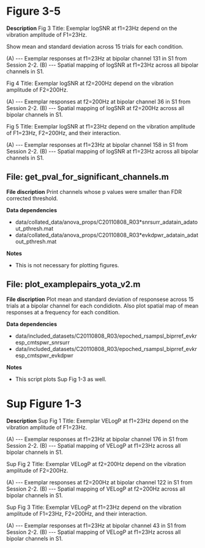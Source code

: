 # Figure 3-5 #

**Description** 
 Fig 3
 Title: Exemplar logSNR at f1=23Hz depend on the vibration amplitude of F1=23Hz. 

 Show mean and standard deviation across 15 trials for each condition.

 (A) --- Exemplar responses at f1=23Hz at bipolar channel 131 in S1 from Session 2-2. 
 (B) --- Spatial mapping of logSNR at f1=23Hz across all bipolar channels in S1.
 

 Fig 4
 Title: Exemplar logSNR at f2=200Hz depend on the vibration amplitude of F2=200Hz.

 (A) --- Exemplar responses at f2=200Hz at bipolar channel 36 in S1 from Session 2-2.
 (B) --- Spatial mapping of logSNR at f2=200Hz across all bipolar channels in S1.


 Fig 5
 Title: Exemplar logSNR at f1=23Hz depend on the vibration amplitude of F1=23Hz, F2=200Hz, and their interaction. 

 (A) --- Exemplar responses at f1=23Hz at bipolar channel 158 in S1 from Session 2-2.
 (B) --- Spatial mapping of logSNR at f1=23Hz across all bipolar channels in S1.


## File: get_pval_for_significant_channels.m ##

**File discription** 
 Print channels whose p values were smaller than FDR corrected threshold. 

**Data dependencies**
+ data/collated_data/anova_props/C20110808_R03\*snrsurr_adatain_adatout_pthresh.mat
+ data/collated_data/anova_props/C20110808_R03\*evkdpwr_adatain_adatout_pthresh.mat

**Notes** 
+ This is not necessary for plotting figures. 


## File: plot_examplepairs_yota_v2.m ##

**File discription** 
 Plot mean and standard deviation of responsese across 15 trials at a bipolar channel for each condidiotn. Also plot spatial map of mean responses at a frequency for each condition. 

**Data dependencies**
+ data/included_datasets/C20110808_R03/epoched_rsampsl_biprref_evkresp_cmtspwr_snrsurr
+ data/included_datasets/C20110808_R03/epoched_rsampsl_biprref_evkresp_cmtspwr_evkdpwr

**Notes** 
+ This script plots Sup Fig 1-3 as well. 



# Sup Figure 1-3 #

**Description** 
 Sup Fig 1
 Title: Exemplar VELogP at f1=23Hz depend on the vibration amplitude of F1=23Hz.

 (A) --- Exemplar responses at f1=23Hz at bipolar channel 176 in S1 from Session 2-2.
 (B) --- Spatial mapping of VELogP at f1=23Hz across all bipolar channels in S1.


 Sup Fig 2
 Title: Exemplar VELogP at f2=200Hz depend on the vibration amplitude of F2=200Hz.

 (A) --- Exemplar responses at f2=200Hz at bipolar channel 122 in S1 from Session 2-2.
 (B) --- Spatial mapping of VELogP at f2=200Hz across all bipolar channels in S1.


 Sup Fig 3
 Title: Exemplar VELogP at f1=23Hz depend on the vibration amplitude of F1=23Hz, F2=200Hz, and their interaction.

 (A) --- Exemplar responses at f1=23Hz at bipolar channel 43 in S1 from Session 2-2.
 (B) --- Spatial mapping of VELogP at f1=23Hz across all bipolar channels in S1.

